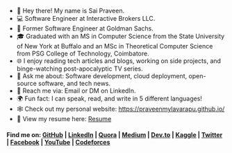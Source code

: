 - 👋 Hey there! My name is Sai Praveen.
- 💻 Software Engineer at Interactive Brokers LLC.
- 💼 Former Software Engineer at Goldman Sachs.
- 🎓 Graduated with an MS in Computer Science from the State University of New York at Buffalo and an MSc in Theoretical Computer Science from PSG College of Technology, Coimbatore.
- 🌐 I enjoy reading tech articles and blogs, working on side projects, and binge-watching post-apocalyptic TV series.
- 💬 Ask me about: Software development, cloud deployment, open-source software, and tech news.
- 📧 Reach me via: Email or DM on LinkedIn.
- 🌍 Fun fact: I can speak, read, and write in 5 different languages!
- 🕸️ Check out my personal website: https://praveenmylavarapu.github.io/
- 📄 View my resume here: [Resume](https://praveenmylavarapu.github.io/SaiPraveen_Resume.pdf)

#### Find me on: [GitHub](https://github.com/praveenmylavarapu) | [LinkedIn](https://www.linkedin.com/in/praveenmylavarapu) | [Quora](https://www.quora.com/profile/Praveen-Mylavarapu) | [Medium](https://medium.com/@praveenmylavarapu) | [Dev.to](https://dev.to/praveenmylavarapu) | [Kaggle](https://www.kaggle.com/saipraveenm) | [Twitter](https://twitter.com/saipraveenmm) | [Facebook](https://www.facebook.com/saipraveenmylavarapu) | [YouTube](https://youtube.com/c/PraveenMylavarapuSai) | [Codeforces](https://codeforces.com/profile/saipraveenmylavarapu)
